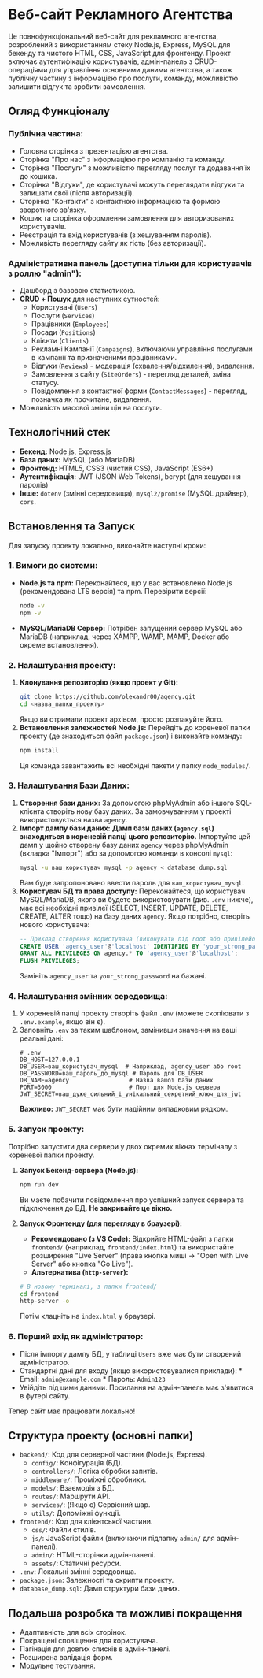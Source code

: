 # Веб-сайт Рекламного Агентства 

Це повнофункціональний веб-сайт для рекламного агентства, розроблений з використанням стеку Node.js, Express, MySQL для бекенду та чистого HTML, CSS, JavaScript для фронтенду. Проект включає аутентифікацію користувачів, адмін-панель з CRUD-операціями для управління основними даними агентства, а також публічну частину з інформацією про послуги, команду, можливістю залишити відгук та зробити замовлення.

## Огляд Функціоналу

### Публічна частина:
*   Головна сторінка з презентацією агентства.
*   Сторінка "Про нас" з інформацією про компанію та команду.
*   Сторінка "Послуги" з можливістю перегляду послуг та додавання їх до кошика.
*   Сторінка "Відгуки", де користувачі можуть переглядати відгуки та залишати свої (після авторизації).
*   Сторінка "Контакти" з контактною інформацією та формою зворотного зв'язку.
*   Кошик та сторінка оформлення замовлення для авторизованих користувачів.
*   Реєстрація та вхід користувачів (з хешуванням паролів).
*   Можливість перегляду сайту як гість (без авторизації).

### Адміністративна панель (доступна тільки для користувачів з роллю "admin"):
*   Дашборд з базовою статистикою.
*   **CRUD + Пошук** для наступних сутностей:
    *   Користувачі (`Users`)
    *   Послуги (`Services`)
    *   Працівники (`Employees`)
    *   Посади (`Positions`)
    *   Клієнти (`Clients`)
    *   Рекламні Кампанії (`Campaigns`), включаючи управління послугами в кампанії та призначеними працівниками.
    *   Відгуки (`Reviews`) - модерація (схвалення/відхилення), видалення.
    *   Замовлення з сайту (`SiteOrders`) - перегляд деталей, зміна статусу.
    *   Повідомлення з контактної форми (`ContactMessages`) - перегляд, позначка як прочитане, видалення.
*   Можливість масової зміни цін на послуги.

## Технологічний стек

*   **Бекенд:** Node.js, Express.js
*   **База даних:** MySQL (або MariaDB)
*   **Фронтенд:** HTML5, CSS3 (чистий CSS), JavaScript (ES6+)
*   **Аутентифікація:** JWT (JSON Web Tokens), bcrypt (для хешування паролів)
*   **Інше:** `dotenv` (змінні середовища), `mysql2/promise` (MySQL драйвер), `cors`.

## Встановлення та Запуск

Для запуску проекту локально, виконайте наступні кроки:

### 1. Вимоги до системи:
*   **Node.js та npm:** Переконайтеся, що у вас встановлено Node.js (рекомендована LTS версія) та npm. Перевірити версії:
    ```bash
    node -v
    npm -v
    ```
*   **MySQL/MariaDB Сервер:** Потрібен запущений сервер MySQL або MariaDB (наприклад, через XAMPP, WAMP, MAMP, Docker або окреме встановлення).

### 2. Налаштування проекту:
   1. **Клонування репозиторію (якщо проект у Git):**
      ```bash
      git clone https://github.com/olexandr00/agency.git
      cd <назва_папки_проекту>
      ```
      Якщо ви отримали проект архівом, просто розпакуйте його.
   2. **Встановлення залежностей Node.js:**
      Перейдіть до кореневої папки проекту (де знаходиться файл `package.json`) і виконайте команду:
      ```bash
      npm install
      ```
      Ця команда завантажить всі необхідні пакети у папку `node_modules/`.

### 3. Налаштування Бази Даних:
   1. **Створення бази даних:**
      За допомогою phpMyAdmin або іншого SQL-клієнта створіть нову базу даних. За замовчуванням у проекті використовується назва `agency`.
   2. **Імпорт дампу бази даних:**
      **Дамп бази даних (`agency.sql`) знаходиться в кореневій папці цього репозиторію.** Імпортуйте цей дамп у щойно створену базу даних `agency` через phpMyAdmin (вкладка "Імпорт") або за допомогою команди в консолі `mysql`:
      ```bash
      mysql -u ваш_користувач_mysql -p agency < database_dump.sql
      ```
      Вам буде запропоновано ввести пароль для `ваш_користувач_mysql`.
   3. **Користувач БД та права доступу:**
      Переконайтеся, що користувач MySQL/MariaDB, якого ви будете використовувати (див. `.env` нижче), має всі необхідні привілеї (SELECT, INSERT, UPDATE, DELETE, CREATE, ALTER тощо) на базу даних `agency`. Якщо потрібно, створіть нового користувача:
      ```sql
      -- Приклад створення користувача (виконувати під root або привілейованим користувачем)
      CREATE USER 'agency_user'@'localhost' IDENTIFIED BY 'your_strong_password';
      GRANT ALL PRIVILEGES ON agency.* TO 'agency_user'@'localhost';
      FLUSH PRIVILEGES;
      ```
      Замініть `agency_user` та `your_strong_password` на бажані.

### 4. Налаштування змінних середовища:
   1. У кореневій папці проекту створіть файл `.env` (можете скопіювати з `.env.example`, якщо він є).
   2. Заповніть `.env` за таким шаблоном, замінивши значення на ваші реальні дані:
      ```plaintext
      # .env
      DB_HOST=127.0.0.1
      DB_USER=ваш_користувач_mysql  # Наприклад, agency_user або root
      DB_PASSWORD=ваш_пароль_до_mysql # Пароль для DB_USER
      DB_NAME=agency                 # Назва вашої бази даних
      PORT=3000                      # Порт для Node.js сервера
      JWT_SECRET=ваш_дуже_сильний_і_унікальний_секретний_ключ_для_jwt 
      ```
      **Важливо:** `JWT_SECRET` має бути надійним випадковим рядком.

### 5. Запуск проекту:
   Потрібно запустити два сервери у двох окремих вікнах терміналу з кореневої папки проекту.

   1. **Запуск Бекенд-сервера (Node.js):**
      ```bash
      npm run dev
      ```
      Ви маєте побачити повідомлення про успішний запуск сервера та підключення до БД. **Не закривайте це вікно.**

   2. **Запуск Фронтенду (для перегляду в браузері):**
      *   **Рекомендовано (з VS Code):** Відкрийте HTML-файл з папки `frontend/` (наприклад, `frontend/index.html`) та використайте розширення "Live Server" (права кнопка миші -> "Open with Live Server" або кнопка "Go Live").
      *   **Альтернатива (`http-server`):**
         ```bash
         # В новому терміналі, з папки frontend/
         cd frontend
         http-server -o 
         ```
         Потім клацніть на `index.html` у браузері.

### 6. Перший вхід як адміністратор:
   *   Після імпорту дампу БД, у таблиці `Users` вже має бути створений адміністратор.
   *   Стандартні дані для входу (якщо використовувалися приклади):
      *   Email: `admin@example.com`
      *   Пароль: `Admin123`
   *   Увійдіть під цими даними. Посилання на адмін-панель має з'явитися в футері сайту.

Тепер сайт має працювати локально!

## Структура проекту (основні папки)

*   `backend/`: Код для серверної частини (Node.js, Express).
    *   `config/`: Конфігурація (БД).
    *   `controllers/`: Логіка обробки запитів.
    *   `middleware/`: Проміжні обробники.
    *   `models/`: Взаємодія з БД.
    *   `routes/`: Маршрути API.
    *   `services/`: (Якщо є) Сервісний шар.
    *   `utils/`: Допоміжні функції.
*   `frontend/`: Код для клієнтської частини.
    *   `css/`: Файли стилів.
    *   `js/`: JavaScript файли (включаючи підпапку `admin/` для адмін-панелі).
    *   `admin/`: HTML-сторінки адмін-панелі.
    *   `assets/`: Статичні ресурси.
*   `.env`: Локальні змінні середовища.
*   `package.json`: Залежності та скрипти проекту.
*   `database_dump.sql`: Дамп структури бази даних.

## Подальша розробка та можливі покращення
*   Адаптивність для всіх сторінок.
*   Покращені сповіщення для користувача.
*   Пагінація для довгих списків в адмін-панелі.
*   Розширена валідація форм.
*   Модульне тестування.
